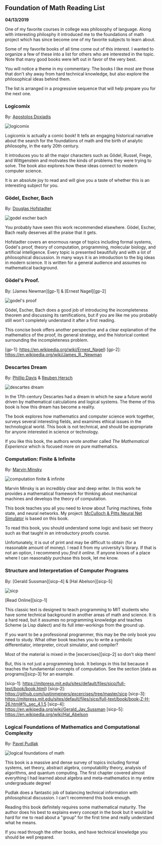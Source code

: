 Foundation of Math Reading List
-------------------------------

**04/13/2019**

One of my favorite courses in college was
philosophy of language.
Along with interesting philosphy
it introduced me to the foundations of math project
which has since become one of my
favorite subjects to learn about.

Some of my favorite books of all time come out of this interest.
I wanted to organize a few of these
into a list for others who are interested in the topic.
Note that many good books were left out in favor of the very best.

You will notice a theme in my commentary.
The books I like most are those that don't
shy away from hard technical knowledge, but also
explore the philosophical ideas behind them.

The list is arranged in a progressive sequence
that will help prepare you for the next one.

### Logicomix

By: [Apostolos Doxiadis][l1]

![logicomix](logicomix.jpg)

Logicomix is actually a comic book!
It tells an engaging historical narrative about the search for the foundations of math
and the birth of analytic philosophy, in the early 20th century.

It introduces you to all the major characters
such as Gödel, Russel, Frege, and Wittgenstein and
motivates the kinds of problems they were trying to solve.
The book also explores how these ideas connect to modern computer science.

It is an absolute joy to read and will give you a taste
of whether this is an interesting subject for you.

[l1]: https://www.apostolosdoxiadis.com

### Gödel, Escher, Bach

By: [Douglas Hofstadter][geb-1]

![godel escher bach](geb.jpg)

You probably have seen this work recommended elsewhere.
Gödel, Escher, Bach really deserves all the praise that it gets.

Hofstadter covers an enormous range of topics
including formal systems, Godel's proof, theory of computation,
programming, molecular biology, and artificial intelligence.
Every topic is presented beautifully and with a lot of philosophical discussion.
In many ways it is an introduction to the big ideas in modern science.
It is written for a general audience and assumes no mathematical background.

[geb-1]: https://en.wikipedia.org/wiki/Douglas_Hofstadter

### Gödel's Proof.

By: [James Newman][gp-1] & [Ernest Nagel][gp-2]

![godel's proof](godels_proof.jpg)

Gödel, Escher, Bach does a good job of introducing the incompleteness theorem
and discussing its ramifications, but if you are like me you probably still won't
completely understand it after a first reading.

This concise book offers another perspective and a clear explanation
of the mathematics of the proof, its general strategy, and the
historical context surrounding the incompleteness problem.

[gp-1]: https://en.wikipedia.org/wiki/Ernest_Nagel)
[gp-2]: https://en.wikipedia.org/wiki/James_R._Newman

### Descartes Dream

By: [Phillip Davis][dd-1] & [Reuben Hersch][dd-2]

![descartes dream](descartes_dream.jpg)

In the 17th century Descartes had a dream in which he saw
a future world driven by mathematical calculations and logical systems.
The theme of this book is how this dream has become a reality.

The book explores how mathematics and computer science work together,
surveys several interesting fields, and examines ethical issues in the technological world.
This book is not technical, and should be appropriate for anyone interested in science
or technology.

If you like this book, the authors wrote another called *The Mathematical Experience*
which is focused more on pure mathematics.

[dd-1]: https://en.wikipedia.org/wiki/Philip_J._Davis
[dd-2]: https://en.wikipedia.org/wiki/Reuben_Hersh

### Computation: Finite & Infinite

By: [Marvin Minsky][mm-1]

![computation finite & infinite](computation.jpg)

Marvin Minsky is an incredibly clear and deep writer.
In this work he provides a mathematical framework
for thinking about mechanical machines and develops the
theory of computation.

This book teaches you all you need to know about Turing machines, finite state, and neural networks.
My project: [McCulloch & Pitts Neural Net Simulator][mm-2]
is based on this book.

To read this book, you should understand some logic and basic set theory
such as that taught in an introductory proofs course.

Unfortunately, it is out of print and may be difficult to obtain (for a reasonable
amount of money).
I read it from my university's library. If that is not an option, I recommend you *find it online*.
If anyone knows of a place where I can reasonably purchase this book, let me know.

[mm-1]: https://en.wikipedia.org/wiki/Marvin_Minsky
[mm-2]: https://www.jmeiners.com/neural-nets-sim/

### Structure and Interpretation of Computer Programs

By: [Gerald Sussman][sicp-4] & [Hal Abelson][sicp-5]

![sicp](sicp.jpg)

[Read Online][sicp-1]

This classic text is designed to teach programming to MIT students
who have some technical background in another areas of math and science.
It is a hard read, but it assumes no programming knowledge and teaches Scheme (a Lisp dialect) and
its full inter-workings from the ground up.

If you want to be a professional programmer,
this may be the only book you need to study.
What other book teaches you to write a symbolic differentiator,
interpreter, circuit simulator, and compiler?

Most of the material is mixed in the [excercises][sicp-2]
so don't skip them!

But, this is not just a programming book.
It belongs in this list because it teaches the fundamental concepts of computation.
See the section [data as programs][sicp-3] for an example.

[sicp-1]: https://mitpress.mit.edu/sites/default/files/sicp/full-text/book/book.html)
[sicp-2]: https://github.com/justinmeiners/excercises/tree/master/sicp
[sicp-3]: https://mitpress.mit.edu/sites/default/files/sicp/full-text/book/book-Z-H-26.html#%_sec_4.1.5
[sicp-4]: https://en.wikipedia.org/wiki/Gerald_Jay_Sussman
[sicp-5]: https://en.wikipedia.org/wiki/Hal_Abelson

### Logical Foundations of Mathematics and Computational Complexity

By: [Pavel Pudlak][f1]

![logical foundations of math](logical_foundations.jpg)

This book is a massive and dense survey of topics including
formal systems, set theory, abstract algebra, computability theory,
analysis of algorithms, and quantum computing.
The first chapter covered almost everything I had learned about
algebra and meta-mathematics in my entire undergraduate degree!

Pudlak does a fantastic job of balancing technical
information with philosophical discussion.
I can't recommend this book enough.

Reading this book definitely requires some mathematical maturity.
The author does his best to explains every concept in the book
but it would be hard for me to read about a "group" for the first time
and really understand what he means.

If you read through the other books, and have technical knowledge
you should be well prepared.

[f1]: http://users.math.cas.cz/~pudlak/
